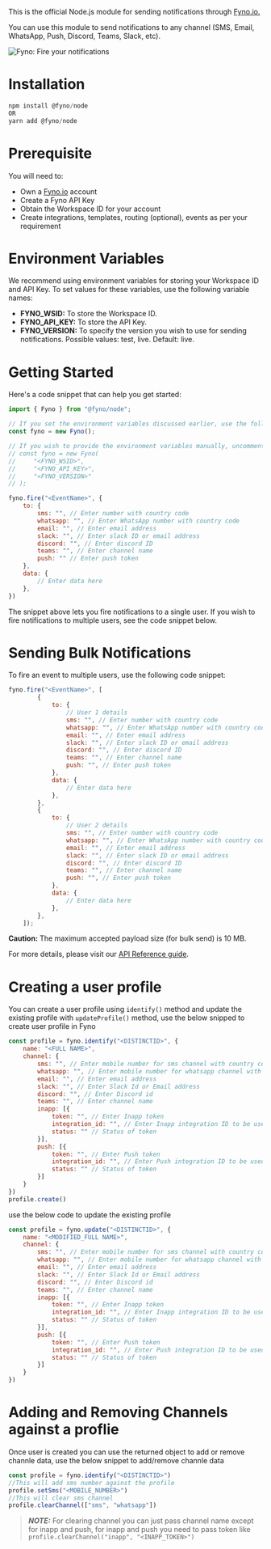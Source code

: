 This is the official Node.js module for sending notifications through [Fyno.io.](https://fyno.io)

You can use this module to send notifications to any channel (SMS, Email, WhatsApp, Push, Discord, Teams, Slack, etc).

![Fyno: Fire your notifications](https://fynodev.s3.ap-south-1.amazonaws.com/others/Fyno_Banner.jpeg)

# Installation
``` js
npm install @fyno/node
OR
yarn add @fyno/node
```

# Prerequisite
You will need to:
- Own a [Fyno.io](https://fyno.io) account
- Create a Fyno API Key
- Obtain the Workspace ID for your account
- Create integrations, templates, routing (optional), events as per your requirement

# Environment Variables
We recommend using environment variables for storing your Workspace ID and API Key. To set values for these variables, use the following variable names:
- **FYNO_WSID:** To store the Workspace ID.
- **FYNO_API_KEY:** To store the API Key.
- **FYNO_VERSION:** To specify the version you wish to use for sending notifications. Possible values: test, live. Default: live.

# Getting Started
Here's a code snippet that can help you get started:

``` js
import { Fyno } from "@fyno/node";

// If you set the environment variables discussed earlier, use the following code:
const fyno = new Fyno();

// If you wish to provide the environment variables manually, uncomment the lines below and comment the line above.
// const fyno = new Fyno(
//     "<FYNO_WSID>",
//     "<FYNO_API_KEY>",
//     "<FYNO_VERSION>"
// );

fyno.fire("<EventName>", {
    to: {
        sms: "", // Enter number with country code
        whatsapp: "", // Enter WhatsApp number with country code
        email: "", // Enter email address
        slack: "", // Enter slack ID or email address
        discord: "", // Enter discord ID
        teams: "", // Enter channel name
        push: "" // Enter push token
    },
    data: {
        // Enter data here        
    },
})
```

The snippet above lets you fire notifications to a single user. If you wish to fire notifications to multiple users, see the code snippet below.

# Sending Bulk Notifications
To fire an event to multiple users, use the following code snippet:

``` js
fyno.fire("<EventName>", [
        {
            to: {
                // User 1 details
                sms: "", // Enter number with country code
                whatsapp: "", // Enter WhatsApp number with country code
                email: "", // Enter email address
                slack: "", // Enter slack ID or email address
                discord: "", // Enter discord ID
                teams: "", // Enter channel name
                push: "", // Enter push token
            },
            data: {
                // Enter data here
            },
        },
        {
            to: {
                // User 2 details
                sms: "", // Enter number with country code
                whatsapp: "", // Enter WhatsApp number with country code
                email: "", // Enter email address
                slack: "", // Enter slack ID or email address
                discord: "", // Enter discord ID
                teams: "", // Enter channel name
                push: "", // Enter push token
            },
            data: {
                // Enter data here
            },
        },
    ]);
```
**Caution:** The maximum accepted payload size (for bulk send) is 10 MB.

For more details, please visit our [API Reference guide](https://docs.fyno.io/reference).

# Creating a user profile
You can create a user profile using `identify()` method and update the existing profile with `updateProfile()` method, use the below snipped to create user profile in Fyno

```js
const profile = fyno.identify("<DISTINCTID>", {
    name: "<FULL NAME>",
    channel: {
        sms: "", // Enter mobile number for sms channel with country code
        whatsapp: "", // Enter mobile number for whatsapp channel with country code
        email: "", // Enter email address
        slack: "", // Enter Slack Id or Email address
        discord: "", // Enter Discord id
        teams: "", // Enter channel name
        inapp: [{
            token: "", // Enter Inapp token
            integration_id: "", // Enter Inapp integration ID to be used for this token.
            status: "" // Status of token
        }],
        push: [{
            token: "", // Enter Push token
            integration_id: "", // Enter Push integration ID to be used for this token.
            status: "" // Status of token
        }]
    }
})
profile.create()
```

use the below code to update the existing profile

```js
const profile = fyno.update("<DISTINCTID>", {
    name: "<MODIFIED_FULL NAME>",
    channel: {
        sms: "", // Enter mobile number for sms channel with country code
        whatsapp: "", // Enter mobile number for whatsapp channel with country code
        email: "", // Enter email address
        slack: "", // Enter Slack Id or Email address
        discord: "", // Enter Discord id
        teams: "", // Enter channel name
        inapp: [{
            token: "", // Enter Inapp token
            integration_id: "", // Enter Inapp integration ID to be used for this token.
            status: "" // Status of token
        }],
        push: [{
            token: "", // Enter Push token
            integration_id: "", // Enter Push integration ID to be used for this token.
            status: "" // Status of token
        }]
    }
})
```

# Adding and Removing Channels against a proflie
Once user is created you can use the returned object to add or remove channle data, use the below snippet to add/remove channle data

```js
const profile = fyno.identify("<DISTINCTID>")
//This will add sms number against the profile
profile.setSms("<MOBILE_NUMBER>")
//This will clear sms channel
profile.clearChannel(["sms", "whatsapp"])
```

> **_NOTE:_** For clearing channel you can just pass channel name except for inapp and push, for inapp and push you need to pass token like `profile.clearChannel("inapp", "<INAPP_TOKEN>")`